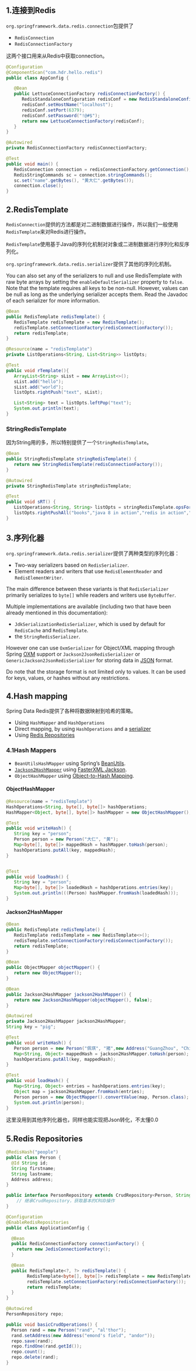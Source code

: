 ## 1.连接到Redis

`org.springframework.data.redis.connection`包提供了

-   `RedisConnection`
-   `RedisConnectionFactory`

这两个接口用来从Redis中获取connection。

```java
@Configuration
@ComponentScan("com.hdr.hello.redis")
public class AppConfig {

   @Bean
   public LettuceConnectionFactory redisConnectionFactory() {
      RedisStandaloneConfiguration redisConf = new RedisStandaloneConfiguration();
      redisConf.setHostName("localhost");
      redisConf.setPort(6379);
      redisConf.setPassword("!@#$");
      return new LettuceConnectionFactory(redisConf);
   }
}
```

```java
@Autowired
private RedisConnectionFactory redisConnectionFactory;

@Test
public void main() {
   RedisConnection connection = redisConnectionFactory.getConnection();
   RedisStringCommands sc = connection.stringCommands();
   sc.set("name".getBytes(), "黄大仁".getBytes());
   connection.close();
}
```

## 2.RedisTemplate

`RedisConnection`提供的方法都是对二进制数据进行操作，所以我们一般使用`RedisTemplate`来对Redis进行操作。

`RedisTemplate`使用基于Java的序列化机制对对象或二进制数据进行序列化和反序列化。

`org.springframework.data.redis.serializer`提供了其他的序列化机制。

You can also set any of the serializers to null and use RedisTemplate with raw byte arrays by setting the `enableDefaultSerializer` property to `false`. Note that the template requires all keys to be non-null. However, values can be null as long as the underlying serializer accepts them. Read the Javadoc of each serializer for more information.

```java
@Bean
public RedisTemplate redisTemplate() {
   RedisTemplate redisTemplate = new RedisTemplate();
   redisTemplate.setConnectionFactory(redisConnectionFactory());
   return redisTemplate;
}
```

```java
@Resource(name = "redisTemplate")
private ListOperations<String, List<String>> listOpts;

@Test
public void rTemplate(){
   ArrayList<String> sList = new ArrayList<>();
   sList.add("hello");
   sList.add("world");
   listOpts.rightPush("text", sList);

   List<String> text = listOpts.leftPop("text");
   System.out.println(text);
}
```

### StringRedisTemplate

因为String用的多，所以特别提供了一个`StringRedisTemplate`。

```java
@Bean
public StringRedisTemplate stringRedisTemplate() {
   return new StringRedisTemplate(redisConnectionFactory());
}
```

```java
@Autowired
private StringRedisTemplate stringRedisTemplate;

@Test
public void sRT() {
   ListOperations<String, String> listOpts = stringRedisTemplate.opsForList();
   listOpts.rightPushAll("books","java 8 in action","redis in action","spring in action");
}
```

## 3.序列化器

`org.springframework.data.redis.serializer`提供了两种类型的序列化器：

-   Two-way serializers based on `RedisSerializer`.
-   Element readers and writers that use `RedisElementReader` and `RedisElementWriter`.

The main difference between these variants is that `RedisSerializer` primarily serializes to `byte[]` while readers and writers use `ByteBuffer`.

Multiple implementations are available (including two that have been already mentioned in this documentation):

-   `JdkSerializationRedisSerializer`, which is used by default for `RedisCache` and `RedisTemplate`.
-   the `StringRedisSerializer`.

However one can use `OxmSerializer` for Object/XML mapping through Spring [OXM](https://docs.spring.io/spring/docs/5.1.4.RELEASE/spring-framework-reference/data-access.html#oxm) support or `Jackson2JsonRedisSerializer` or `GenericJackson2JsonRedisSerializer` for storing data in [JSON](https://en.wikipedia.org/wiki/JSON) format.

Do note that the storage format is not limited only to values. It can be used for keys, values, or hashes without any restrictions.

## 4.Hash mapping

Spring Data Redis提供了各种将数据映射到哈希的策略。

-   Using `HashMapper` and `HashOperations`
-   Direct mapping, by using `HashOperations` and a [serializer](https://docs.spring.io/spring-data/data-redis/docs/2.1.4.RELEASE/reference/html/#redis:serializer)
-   Using [Redis Repositories](https://docs.spring.io/spring-data/data-redis/docs/2.1.4.RELEASE/reference/html/#redis.repositories)

### 4.1Hash Mappers

-   `BeanUtilsHashMapper` using Spring’s [BeanUtils](https://docs.spring.io/spring/docs/5.1.4.RELEASE/javadoc-api/org/springframework/beans/BeanUtils.html).
-   [`Jackson2HashMapper`](https://docs.spring.io/spring-data/data-redis/docs/2.1.4.RELEASE/reference/html/#redis.hashmappers.jackson2) using [FasterXML Jackson](https://github.com/FasterXML/jackson).
-   `ObjectHashMapper` using [Object-to-Hash Mapping](https://docs.spring.io/spring-data/data-redis/docs/2.1.4.RELEASE/reference/html/#redis.repositories.mapping).

#### ObjectHashMapper

```java
@Resource(name = "redisTemplate")
HashOperations<String, byte[], byte[]> hashOperations;
HashMapper<Object, byte[], byte[]> hashMapper = new ObjectHashMapper();

@Test
public void writeHash() {
   String key = "person";
   Person person = new Person("大仁", "黄");
   Map<byte[], byte[]> mappedHash = hashMapper.toHash(person);
   hashOperations.putAll(key, mappedHash);
}


@Test
public void loadHash() {
   String key = "person";
   Map<byte[], byte[]> loadedHash = hashOperations.entries(key);
   System.out.println(((Person) hashMapper.fromHash(loadedHash)));
}
```

#### Jackson2HashMapper

```java
@Bean
public RedisTemplate redisTemplate() {
   RedisTemplate redisTemplate = new RedisTemplate<>();
   redisTemplate.setConnectionFactory(redisConnectionFactory());
   return redisTemplate;
}

@Bean
public ObjectMapper objectMapper() {
   return new ObjectMapper();
}

@Bean
public Jackson2HashMapper jackson2HashMapper() {
   return new Jackson2HashMapper(objectMapper(), false);
}
```

```java
@Autowired
private Jackson2HashMapper jackson2HashMapper;
String key = "pig";

@Test
public void writeHash() {
   Person person = new Person("佩琪", "猪",new Address("GuangZhou", "China"));
   Map<String, Object> mappedHash = jackson2HashMapper.toHash(person);
   hashOperations.putAll(key, mappedHash);
}

@Test
public void loadHash() {
   Map<String, Object> entries = hashOperations.entries(key);
   Object map = jackson2HashMapper.fromHash(entries);
   Person person = new ObjectMapper().convertValue(map, Person.class);
   System.out.println(person);
}
```

这里没用到其他序列化器也，同样也能实现把Json转化，不太懂0.0

## 5.Redis Repositories

```java
@RedisHash("people")
public class Person {
  @Id String id;
  String firstname;
  String lastname;
  Address address;
}
```

```java
public interface PersonRepository extends CrudRepository<Person, String> {
	// 继承CrudRepository，获取基本的CRUD操作
}
```

```java
@Configuration
@EnableRedisRepositories
public class ApplicationConfig {

  @Bean
  public RedisConnectionFactory connectionFactory() {
    return new JedisConnectionFactory();
  }

  @Bean
  public RedisTemplate<?, ?> redisTemplate() {
		RedisTemplate<byte[], byte[]> redisTemplate = new RedisTemplate<>();
		redisTemplate.setConnectionFactory(redisConnectionFactory());
		return redisTemplate;
  }
}
```

```java
@Autowired 
PersonRepository repo;

public void basicCrudOperations() {
  Person rand = new Person("rand", "al'thor");
  rand.setAddress(new Address("emond's field", "andor"));
  repo.save(rand);                                         
  repo.findOne(rand.getId());                              
  repo.count();                                            
  repo.delete(rand);                                       
}
```

